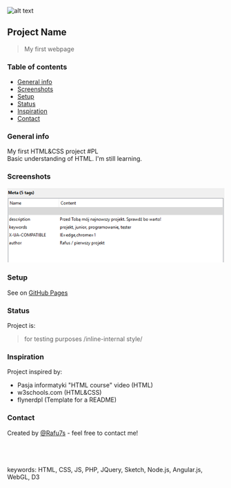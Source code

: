 ![alt text](https://i.ytimg.com/vi/-dJolYw8tnk/hqdefault.jpg "Git Gud")
## Project Name
>My first webpage <BR>
 
### Table of contents
* [General info](#general-info)
* [Screenshots](#screenshots)
* [Setup](#setup)
* [Status](#status)
* [Inspiration](#inspiration)
* [Contact](#contact)

### General info
My first HTML&CSS project  #PL <br /> Basic understanding of HTML. I'm  still learning. 

### Screenshots
![Example meta5](./img/Meta5.png)

### Setup
See on [GitHub Pages](https://rafu7s.github.io/First-project/)
 
### Status
Project is:
>for testing purposes /inline-internal style/
<!-- in development (low priority)
>more CSS + JS coming soon....-->

### Inspiration
Project inspired by:
- Pasja informatyki "HTML course" video (HTML)
- w3schools.com (HTML&CSS)
- flynerdpl (Template for a README)

### Contact
Created by [@Rafu7s](mailto:rafusv2@gmail.com) - feel free to contact me!
<br><br><br><br><br>
keywords: HTML, CSS, JS, PHP, JQuery, Sketch, Node.js, Angular.js, WebGL, D3
